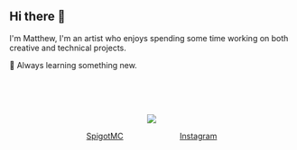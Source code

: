 ## Hi there 👋

I'm Matthew, I'm an artist who enjoys spending some time working on both creative and technical projects.

🌱 Always learning something new. <br>

<br>
<br>
<br>
<p align="center">
    <img src="https://forthebadge.com/images/badges/made-with-crayons.svg">
</p>

<p align="center" style="display: flex; column-gap: 100px; justify-content: center">
    <a href="https://www.spigotmc.org/members/masstrix.12857/">SpigotMC</a>
    <a href="https://instagram.com/matthewrdenton">Instagram</a>
</p>
